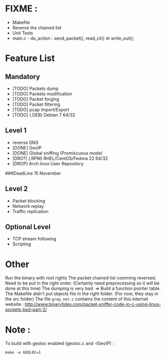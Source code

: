 
# FIXME :
- Makefile
- Reverse the chained list
- Unit Tests
- main.c - do_action : send_packet(), read_cli() et write_out();

# Feature List

## Mandatory
- [TODO] Packets dump
- [TODO] Packets modification
- [TODO] Packet forging
- [TODO] Packet filtering
- [TODO] pcap Import/Export
- [TODO] (.DEB) Debian 7 64/32

## Level 1
- reverse DNS
- [DONE] GeoIP
- [DONE] Global sniffing (Promiscuous mode)
- [DRO?] (.RPM) RHEL/CentOS/Fedora 22 64/32
- [DROP] Arch linux User Repository

###DeadLine 15 November

## Level 2
- Packet blocking
- Network replay
- Traffic replication

## Optional Level
- TCP stream following
- Scripting

# Other
Run the binary with root rights
The packet chained list comming reversed. Need to be put in the right order.
(Certainly need preprocessing so it will be done at this time)
The dumping is very bad.
=> Build a function pointer table.
The Makefile didn't put objects file in the right folder.
(For now, they stay in the src folder)
The file `grep_net.c` contains the content of this internet website :
http://www.binarytides.com/packet-sniffer-code-in-c-using-linux-sockets-bsd-part-2/

# Note :

To build with geoloc enabled (geoloc.c and -lGeoIP) :

```shell
make -e GEOLOC=1
```
